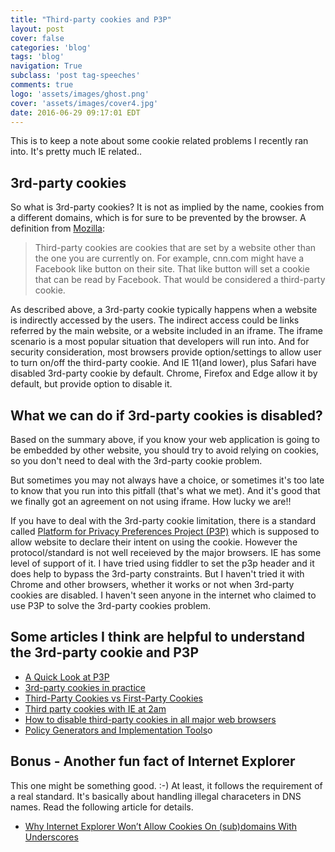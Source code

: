 ```yaml
---
title: "Third-party cookies and P3P"
layout: post
cover: false
categories: 'blog'
tags: 'blog'
navigation: True
subclass: 'post tag-speeches'
comments: true
logo: 'assets/images/ghost.png'
cover: 'assets/images/cover4.jpg'
date: 2016-06-29 09:17:01 EDT
---
```


This is to keep a note about some cookie related problems I recently ran into. It's pretty much IE related.. 

## 3rd-party cookies

So what is 3rd-party cookies? It is not as implied by the name, cookies from a different domains, which is for sure to be prevented by the browser. A definition from [Mozilla](https://support.mozilla.org/en-US/kb/disable-third-party-cookies):

> Third-party cookies are cookies that are set by a website other than the one you are currently on. For example, cnn.com might have a Facebook like button on their site. That like button will set a cookie that can be read by Facebook. That would be considered a third-party cookie.

As described above, a 3rd-party cookie typically happens when a website is indirectly accessed by the users. The indirect access could be links referred by the main website, or a website included in an iframe. The iframe scenario is a most popular situation that developers will run into. And for security consideration, most browsers provide option/settings to allow user to turn on/off the third-party cookie. And IE 11(and lower), plus Safari have disabled 3rd-party cookie by default. Chrome, Firefox and Edge allow it by default, but provide option to disable it.

## What we can do if 3rd-party cookies is disabled?

Based on the summary above, if you know your web application is going to be embedded by other website, you should try to avoid relying on cookies, so you don't need to deal with the 3rd-party cookie problem. 

But sometimes you may not always have a choice, or sometimes it's too late to know that you run into this pitfall (that's what we met). And it's good that we finally got an agreement on not using iframe. How lucky we are!! 

If you have to deal with the 3rd-party cookie limitation, there is a standard called [Platform for Privacy Preferences Project (P3P)](https://en.wikipedia.org/wiki/P3P) which is supposed to allow website to declare their intent on using the cookie. However the protocol/standard is not well receieved by the major browsers. IE has some level of support of it. I have tried using fiddler to set the p3p header and it does help to bypass the 3rd-party constraints. But I haven't tried it with Chrome and other browsers, whether it works or not when 3rd-party cookies are disabled. I haven't seen anyone in the internet who claimed to use P3P to solve the 3rd-party cookies problem. 

## Some articles I think are helpful to understand the 3rd-party cookie and P3P

- [A Quick Look at P3P](https://blogs.msdn.microsoft.com/ieinternals/2013/09/17/a-quick-look-at-p3p/)
- [3rd-party cookies in practice](https://blog.zok.pw/web/2015/10/21/3rd-party-cookies-in-practice/)
- [Third-Party Cookies vs First-Party Cookies](http://www.opentracker.net/article/third-party-cookies-vs-first-party-cookies)
- [Third party cookies with IE at 2am](http://labs.fundbox.com/third-party-cookies-with-ie-at-2am/)
- [How to disable third-party cookies in all major web browsers](http://www.digitalcitizen.life/how-disable-third-party-cookies-all-major-browsers)
- [Policy Generators and Implementation Tools](http://www.p3ptoolbox.org/tools/resources1.shtml)o

## Bonus - Another fun fact of Internet Explorer

This one might be something good. :-) At least, it follows the requirement of a real standard. It's basically about handling illegal characeters in DNS names. Read the following article for details.

- [Why Internet Explorer Won’t Allow Cookies On (sub)domains With Underscores](https://ma.ttias.be/internet-explorer-wont-allow-cookies-subdomains-underscores/)


